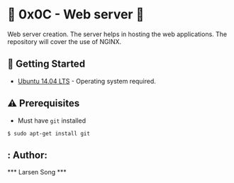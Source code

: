 # :shell: 0x0C - Web server :shell:
Web server creation. The server helps in hosting the web applications.
The repository will cover  the  use of  NGINX.

## :running: Getting Started

* [Ubuntu 14.04 LTS](http://releases.ubuntu.com/14.04/) - Operating system required.

## :warning: Prerequisites

* Must have `git` installed
 
 ```
 $ sudo apt-get install git
  ```
## : Author: 

*** Larsen Song ***

